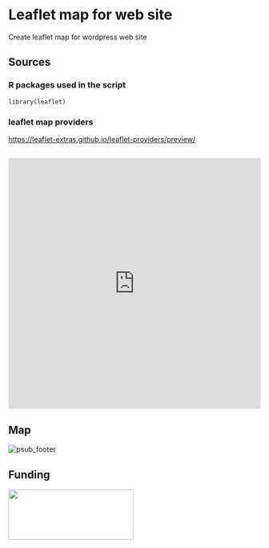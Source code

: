 # Leaflet map for web site
Create leaflet map for wordpress web site 

## Sources
### R packages used in the script 
```
library(leaflet)
```
### leaflet map providers

https://leaflet-extras.github.io/leaflet-providers/preview/

## 

<iframe src="https://relatoceano.org/wp-content/uploads/2020/11/mapa_web.html" frameborder="0" width="100%" height="500px"></iframe>

## Map
![psub_footer](https://github.com/gonzalobravoargentina/SupplementaryMaterials_Bravoet.al.2020/blob/master/Mapa_pardelas_sites.png)

## Funding 
<img src="https://www.proyectosub.org.ar/wp-content/uploads/2020/10/waitt.png" width="250" height="100">

